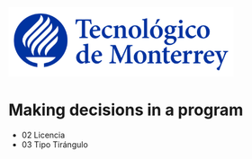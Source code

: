 ![Tec de Monterrey](images/logotecmty.png)
# Making decisions in a program

- 02 Licencia
- 03 Tipo Tirángulo

